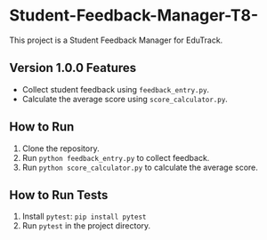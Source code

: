 # Student-Feedback-Manager-T8-

This project is a Student Feedback Manager for EduTrack.

## Version 1.0.0 Features

- Collect student feedback using `feedback_entry.py`.
- Calculate the average score using `score_calculator.py`.

## How to Run

1. Clone the repository.
2. Run `python feedback_entry.py` to collect feedback.
3. Run `python score_calculator.py` to calculate the average score.

## How to Run Tests

1. Install `pytest`: `pip install pytest`
2. Run `pytest` in the project directory.



